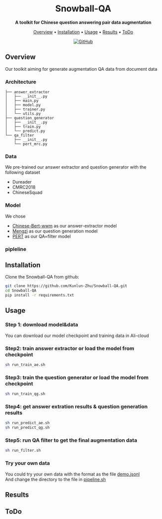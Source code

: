 <div align="center">
<div align="center">

<h1>Snowball-QA</h1>

**A toolkit for Chinese question answering pair data augmentation**

<p align="center">
  <a href="#overview">Overview</a>  • <a href="#install">Installation</a> • <a href="#usage">Usage</a> • <a href="#results">Results</a> • <a href="#todo">ToDo</a> 
<br>
</p>

<p align="center">



<a href="http://www.apache.org/licenses/">
    <img alt="GitHub" src="https://img.shields.io/github/license/OpenBMB/BMTrain">
</a>

</p>

</div>
</div>

## Overview

Our toolkit aiming for generate augmentation QA data from document data

### Architecture


```
├── answer_extractor
│   ├── __init__.py
│   ├── main.py
│   ├── model.py
│   ├── trainer.py
│   └── utils.py
├── question_generator
│   ├── __init__.py
│   ├── train.py
│   └── predict.py
└── qa_filter
    ├── __init__.py
    └── pert_mrc.py
```

### Data
We pre-trained our answer extractor and question generator with the following dataset 
- Dureader 
- CMRC2018 
- ChineseSquad 

### Model
We chose 
- [Chinese-Bert-wwm](https://github.com/ymcui/Chinese-BERT-wwm) as our answer-extractor model   
- [Mengzi](https://github.com/Langboat/Mengzi) as our question generation model  
- [PERT](https://github.com/ymcui/PERT) as our QA=filter model  

### pipleline

## Installation

Clone the Snowball-QA from github:
```bash
git clone https://github.com/Kunlun-Zhu/Snowball-QA.git
cd Snowball-QA
pip install -r requirements.txt
```
## Usage
### Step 1: download model&data
You can download our model checkpoint and training data in Ali-cloud 

### Step2: train answer extractor or load the model from checkpoint
```bash
sh run_train_ae.sh
```
### Step3: train the question generator or load the model from checkpoint
```bash
sh run_train_qg.sh
```
### Step4: get answer extration results & question generation results
```bash
sh run_predict_ae.sh
sh run_predict_qg.sh
```
### Step5: run QA filter to get the final augmentation data
```bash
sh run_filter.sh
```
### Try your own data
You could try your own data with the format as the file [demo.jsonl]()   
And change the directory to the file in [pipeline.sh]()



## Results

## ToDo
